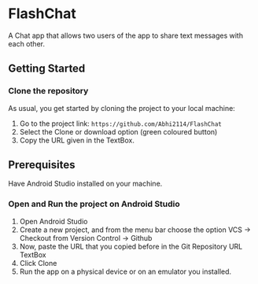 # FlashChat
A Chat app that allows two users of the app to share text messages with each other.



## Getting Started
### Clone the repository
As usual, you get started by cloning the project to your local machine:
1. Go to the project link: ``` https://github.com/Abhi2114/FlashChat ```
2. Select the Clone or download option (green coloured button)
3. Copy the URL given in the TextBox.

## Prerequisites
Have Android Studio installed on your machine.

### Open and Run the project on Android Studio
1. Open Android Studio
2. Create a new project, and from the menu bar choose the option VCS -> Checkout from Version Control -> Github
3. Now, paste the URL that you copied before in the Git Repository URL TextBox
4. Click Clone
5. Run the app on a physical device or on an emulator you installed.
